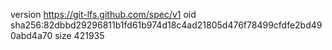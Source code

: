 version https://git-lfs.github.com/spec/v1
oid sha256:82dbbd29296811b1fd61b974d18c4ad21805d476f78499cfdfe2bd490abd4a70
size 421935
